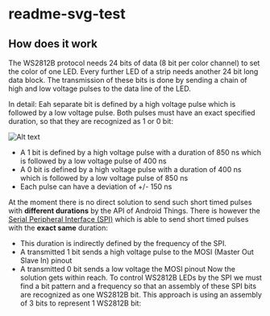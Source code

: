 # readme-svg-test
How does it work
---------------------
The WS2812B protocol needs 24 bits of data (8 bit per color channel) to set the color of one LED. Every further LED of a strip needs another 24 bit long data block. The transmission of these bits is done by sending a chain of high and low voltage pulses to the data line of the LED. 

In detail: Eah separate bit is defined by a high voltage pulse which is followed by a low voltage pulse. Both pulses must have an exact specified duration, so that they are recognized as 1 or 0 bit: 

![Alt text](https://rawgit.com/Ic-ks/readme-svg-test/master/ws2812b-timings.svg "Timings")
* A 1 bit is defined by a high voltage pulse with a duration of 850 ns which is followed by a low voltage pulse of 400 ns
* A 0 bit is defined by a high voltage pulse with a duration of 400 ns which is followed by a low voltage pulse of 850 ns
* Each pulse can have a deviation of +/- 150 ns 

At the moment there is no direct solution to send such short timed pulses with **different durations** by the API of Android Things. There is however the [Serial Peripheral Interface (SPI)](https://developer.android.com/things/sdk/pio/spi.html) which is able to send short timed pulses with the **exact same** duration: 
* This duration is indirectly defined by the frequency of the SPI. 
* A transmitted 1 bit sends a high voltage pulse to the MOSI (Master Out Slave In) pinout 
* A transmitted 0 bit sends a low voltage the MOSI pinout
Now the solution gets within reach. To control WS2812B LEDs by the SPI we must find a bit pattern and a frequency so that an assembly of these SPI bits are recognized as one WS2812B bit.
This approach is using an assembly of 3 bits to represent 1 WS2812B bit:
